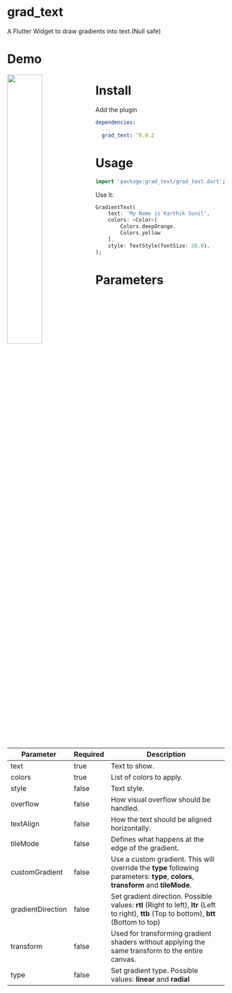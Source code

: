# grad_text

A Flutter Widget to draw gradients into text.(Null safe)

# Demo

<img src="https://user-images.githubusercontent.com/62179996/151789079-352c06b6-c9be-4788-97bb-fffb70fa0750.png" width="40%" align="left" padding='50'/>


# Install

Add the plugin

```yaml
dependencies:
  ...
  grad_text: ^0.0.2
```

# Usage

```dart
import 'package:grad_text/grad_text.dart';
```

Use it:

```dart
GradientText(
    text: 'My Name is Karthik Sunil',
    colors: <Color>[
        Colors.deepOrange,
        Colors.yellow
    ],
    style: TextStyle(fontSize: 30.0),
);
```

# Parameters

| Parameter 	| Required 	| Description 	|
|-	|-	|-	|
| text 	| true 	| Text to show. 	|
| colors 	| true 	| List of colors to apply. 	|
| style 	| false 	| Text style. 	|
| overflow 	| false 	| How visual overflow should be handled. 	|
| textAlign 	| false 	| How the text should be aligned horizontally. 	|
| tileMode 	| false 	| Defines what happens at the edge of the gradient. 	|
| customGradient 	| false 	| Use a custom gradient. This will override the **type** following parameters: **type**, **colors**, **transform** and **tileMode**. 	|
| gradientDirection 	| false 	| Set gradient direction. Possible values: **rtl** (Right to left), **ltr** (Left to right), **ttb** (Top to bottom), **btt** (Bottom to top) 	|
| transform 	| false 	| Used for transforming gradient shaders without applying the same transform to the entire canvas. 	|
| type 	| false 	| Set gradient type. Possible values: **linear** and **radial** 	|	

